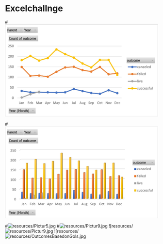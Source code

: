 # Excelchallnge

#![resources/Picture3.jpg](resources/Picture3.jpg)

#![resources/Picture4.jpg](resources/Picture4.jpg)

#![resources/Pictur5.jpg](resources/Picture5.jpg)
#![resources/Pictur9.jpg](resources/Picture9.jpg)
![resources/![resources/Pictur9.jpg](resources/Picture9.jpg)
![resources/![resources/OutcomesBasedonGols.jpg](resources/OutcomesBasedonGols.jpg)






